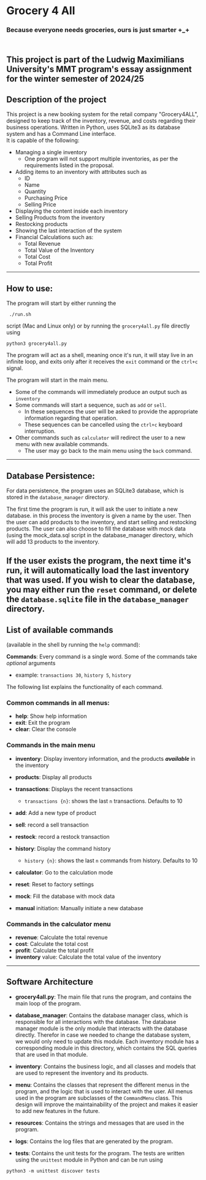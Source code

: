 # Grocery 4 All

### Because everyone needs groceries, ours is just smarter +_+

\
This project is part of the Ludwig Maximilians University's MMT program's essay assignment
for the winter semester of 2024/25
--- 

## Description of the project

This project is a new booking system for the retail company "Grocery4ALL", designed to keep track of the inventory,
revenue,
and costs regarding their business operations.
Written in Python, uses SQLite3 as its database system and has a Command Line interface.  
It is capable of the following:

- Managing a single inventory
    - One program will not support multiple inventories, as per the requirements listed in the proposal.
- Adding items to an inventory with attributes such as
    - ID
    - Name
    - Quantity
    - Purchasing Price
    - Selling Price
- Displaying the content inside each inventory
- Selling Products from the inventory
- Restocking products
- Showing the last interaction of the system
- Financial Calculations such as:
    - Total Revenue
    - Total Value of the Inventory
    - Total Cost
    - Total Profit

---

## How to use:

The program will start by either running the

```shell
 ./run.sh
 ```

script (Mac and Linux only) or by running the `grocery4all.py` file directly using

```shell
python3 grocery4all.py
```

The program will act as a shell, meaning once it's run, it will stay live in an infinite loop, and exits only after it
receives the `exit` command or the `ctrl+c` signal.

The program will start in the main menu.
- Some of the commands will immediately produce an output such as `inventory`
- Some commands will start a sequence, such as `add` or `sell`.
  - In these sequences the user will be asked to provide the appropriate information regarding that operation.
  - These sequences can be cancelled using the `ctrl+c` keyboard interruption.
- Other commands such as `calculator` will redirect the user to a new menu with new available commands.
  - The user may go back to the main menu using the `back` command.



---

## Database Persistence:
For data persistence, the program uses an SQLite3 database, which is stored in the `database_manager` directory.

The first time the program is run, it will ask the user to initiate a new database. in this process
the inventory is given a name by the user. Then the user can add products to the inventory, and start selling and
restocking products.
The user can also choose to fill the database with mock data (using the mock_data.sql script in the database_manager
directory, which will add 13 products to the inventory.

If the user exists the program, the next time it's run, it will automatically load the last inventory that was used.
If you wish to clear the database, you may either run the `reset` command, or delete the `database.sqlite` file in
the `database_manager` directory.
---

## List of available commands

(available in the shell by running the `help` command):

**Commands**: Every command is a single word. Some of the commands take _optional_ arguments
- example: `transactions 30`, `history 5`, `history`

The following list explains the functionality of each command. 


### Common commands in all menus:
- **help**: Show help information
- **exit**: Exit the program
- **clear**: Clear the console

### Commands in the main menu
- **inventory**: Display inventory information, and the products _**available**_ in the inventory
- **products**: Display all products
- **transactions**: Displays the recent transactions
  - `transactions {n}`: shows the last `n` transactions. Defaults to 10
- **add**: Add a new type of product
- **sell**: record a sell transaction
- **restock**: record a restock transaction
- **history**: Display the command history
  - `history {n}`: shows the last `n` commands from history. Defaults to 10
- **calculator**: Go to the calculation mode

- **reset**: Reset to factory settings
- **mock**: Fill the database with mock data
- **manual** initiation: Manually initiate a new database


### Commands in the calculator menu
- **revenue**: Calculate the total revenue
- **cost**: Calculate the total cost
- **profit**: Calculate the total profit
- **inventory** value: Calculate the total value of the inventory

---
## Software Architecture

- **grocery4all.py**: The main file that runs the program, and contains the main loop of the program.

- **database_manager**: Contains the database manager class, which is responsible for all interactions with the database.
The database manager module is the only module that interacts with the database directly. 
Therefor in case we needed to change the database system, we would only need to update this module.
Each inventory module has a corresponding module in this directory, which contains the SQL queries that are used in that module.

- **inventory**: Contains the business logic, and all classes and models that are used to represent the inventory and its products.

- **menu**: Contains the classes that represent the different menus in the program, and the logic that is used to interact
with the user. All menus used in the program are subclasses of the `CommandMenu` class.
This design will improve the maintainability of the project and makes it easier to add new features in the future.

- **resources**: Contains the strings and messages that are used in the program.

- **logs**: Contains the log files that are generated by the program.

- **tests**: Contains the unit tests for the program. The tests are written using the `unittest` module in Python
and can be run using 
```shell
python3 -m unittest discover tests
```